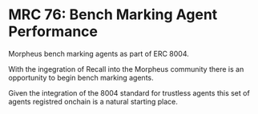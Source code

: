 # MRC 76: Bench Marking Agent Performance

Morpheus bench marking agents as part of ERC 8004.

With the ingegration of Recall into the Morpheus community there is an opportunity to begin bench marking agents. 

Given the integration of the 8004 standard for trustless agents this set of agents registred onchain is a natural starting place.
